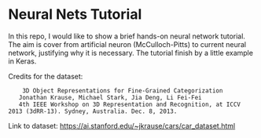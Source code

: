# Neural Nets Tutorial

In this repo, I would like to show a brief hands-on neural network tutorial. 
The aim is cover from artificial neuron (McCulloch-Pitts) to current neural network, justifying why it is necessary.
The tutorial finish by a little example in Keras. 

Credits for the dataset:

        3D Object Representations for Fine-Grained Categorization
       Jonathan Krause, Michael Stark, Jia Deng, Li Fei-Fei
       4th IEEE Workshop on 3D Representation and Recognition, at ICCV 2013 (3dRR-13). Sydney, Australia. Dec. 8, 2013.

Link to dataset: https://ai.stanford.edu/~jkrause/cars/car_dataset.html